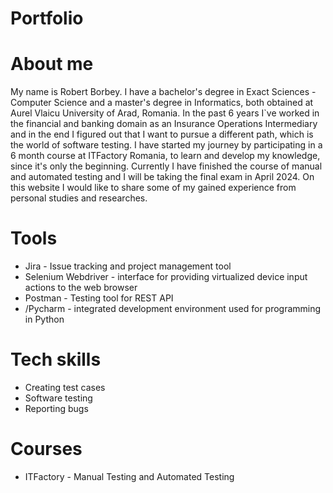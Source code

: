 # Portfolio

# About me

My name is Robert Borbey. I have a bachelor's degree in Exact Sciences - Computer Science and a master's degree in Informatics, both obtained at Aurel Vlaicu University of Arad, Romania. In the past 6 years I`ve worked in the financial and banking domain as an Insurance Operations Intermediary and in the end I figured out that I want to pursue a different path, which is the world of software testing. 
I have started my journey by participating in a 6 month course at ITFactory Romania, to learn and develop my knowledge, since it's only the beginning. Currently I have finished the course of manual and automated testing and I will be taking the final exam in April 2024. On this website I would like to share some of my gained experience from personal studies and researches.

# Tools
* Jira - Issue tracking and project management tool
* Selenium Webdriver - interface for providing virtualized device input actions to the web browser
* Postman - Testing tool for REST API
* /Pycharm - integrated development environment used for programming in Python

# Tech skills
* Creating test cases
* Software testing
* Reporting bugs

# Courses
* ITFactory - Manual Testing and Automated Testing

